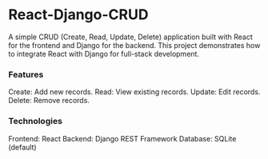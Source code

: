 # React-Django-CRUD
A simple CRUD (Create, Read, Update, Delete) application built with React for the frontend and Django for the backend. This project demonstrates how to integrate React with Django for full-stack development.

### Features
Create: Add new records.
Read: View existing records.
Update: Edit records.
Delete: Remove records.

### Technologies
Frontend: React
Backend: Django REST Framework
Database: SQLite (default)
